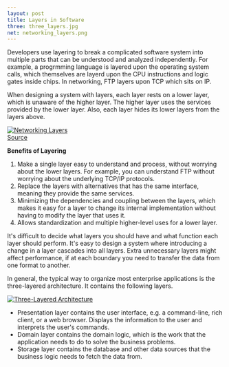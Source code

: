 ```yaml
---
layout: post
title: Layers in Software
three: three_layers.jpg
net: networking_layers.png
---
```


Developers use layering to break a complicated software system into multiple parts that can be understood and analyzed independently. For example, a progrmming language is layered upon the operating system calls, which themselves are layerd upon the CPU instructions and logic gates inside chips. In networking, FTP layers upon TCP which sits on IP. 

When designing a system with layers, each layer rests on a lower layer, which is unaware of the higher layer. The higher layer uses the services provided by the lower layer. Also, each layer hides its lower layers from the layers above. 

<a target="_blank" href="{{ site.images }}/{{ page.net }}">
  <img src="{{ site.images }}/{{ page.net }}" alt="Networking Layers">
</a>  
<div class="caption"><a href="https://docs.microsoft.com/en-us/windows-hardware/drivers/network/windows-network-architecture-and-the-osi-model">Source</a></div>

**Benefits of Layering**

1. Make a single layer easy to understand and process, without worrying about the lower layers. For example, you can understand FTP without worrying about the underlying TCP/IP protocols. 
2. Replace the layers with alternatives that has the same interface, meaning they provide the same services. 
3. Minimizing the dependencies and coupling between the layers, which makes it easy for a layer to change its internal implementation without having to modify the layer that uses it.  
4. Allows standardization and multiple higher-level uses for a lower layer. 

It's difficult to decide what layers you should have and what function each layer should perform. It's easy to design a system where introducing a change in a layer cascades into all layers. Extra unnecessary layers might affect performance, if at each boundary you need to transfer the data from one format to another. 

In general, the typical way to organize most enterprise applications is the three-layered architecture. It contains the following layers. 

<a target="_blank" href="{{ site.images }}/{{ page.three }}">
  <img src="{{ site.images }}/{{ page.three }}" alt="Three-Layered Architecture">
</a>  

- Presentation layer contains the user interface, e.g. a command-line, rich client, or a web browser. Displays the information to the user and interprets the user's commands. 
- Domain layer contains the domain logic, which is the work that the application needs to do to solve the business problems. 
- Storage layer contains the database and other data sources that the business logic needs to fetch the data from. 